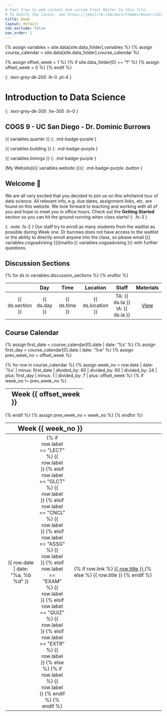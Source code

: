 ```yaml
---
# Feel free to add content and custom Front Matter to this file.
# To modify the layout, see https://jekyllrb.com/docs/themes/#overriding-theme-defaults
title: Home
layout: default
nav_exclude: false
nav_order: 1
---
```


{% assign variables = site.data[site.data_folder].variables %}
{% assign course_calendar = site.data[site.data_folder].course_calendar %}
<!-- Fall quarter starts in Week 0 while the other quarters start in Week 1 -->
{% assign offset_week = 1 %}
{% if site.data_folder[0] == "f" %}
    {% assign offset_week = 0 %}
{% endif %}

{: .text-grey-dk-200 .lh-0 .pt-4 }
# Introduction to Data Science

{: .text-grey-dk-300 .fw-300 .lh-0 }
## COGS 9 - UC San Diego - Dr. Dominic Burrows

{{ variables.quarter }}
{: .md-badge-purple }

{{ variables.building }}
{: .md-badge-purple }

{{ variables.timings }}
{: .md-badge-purple }

[My Website]({{ variables.website }}){: .md-badge-purple .button }

## Welcome <span title="https://jarv.is/" class="wave">👋</span> 

We are all very excited that you decided to join us on this whirlwind tour of data science. All relevant info, e.g. due dates, assignment links, etc. are found on this website.
We look forward to teaching and working with all of you and hope to meet you in office hours. Check out the **Getting Started** section so you can hit the ground running when class starts!
{: .fs-3 }

{: .note .fs-2 }
Our staff try to enroll as many students from the waitlist as possible during Week one. Dr burrows does not have access to the waitlist or the ability to directly enroll anyone into the class, so please email [{{ variables.cogsadvising }}](mailto:{{ variables.cogsadvising }}) with further questions.

## Discussion Sections

<table style="table-layout: fixed; text-align: center; width: 100%;">
    <thead>
        <tr class="header">
            <th style="width: 10%;"></th>
            <th style="width: 10%;"> Day </th>
            <th style="width: 20%;"> Time </th>
            <th style="width: 20%;"> Location </th>
            <th style="width: 20%;"> Staff </th>
            <th style="width: 20%;"> Materials </th>
        </tr>
    </thead>
    <tbody>
        {% for ds in variables.discussion_sections %}
        <tr>
            <td> {{ ds.section }} </td>
            <td> {{ ds.day }} </td>
            <td> {{ ds.time }} </td>
            <td> {{ ds.location }} </td>
            <td> TA: {{ ds.ta }} <br/> IA: {{ ds.ia }} </td>
            <td> <a href="{{ ds.materials }}"> View </a> </td>
        </tr>
        {% endfor %}
    </tbody>
</table>

## Course Calendar

{% assign first_date = course_calendar[0].date | date: '%s' %}
{% assign first_day = course_calendar[0].date | date: '%w' %}
{% assign prev_week_no = offset_week %}
<table style="table-layout: fixed; text-align: left; width: 100%;">
    <colspan>
        <col style="width: 20%;">
        <col style="width: 20%; border: none">
        <col style="width: 60%; border: none">
    </colspan>
    <thead>
        <tr class="header">
            <th colspan="3" style="padding-left:8%; font-size-adjust:0.75"> Week {{ offset_week }} </th>
        </tr>
    </thead>
    <tbody>
{% for row in course_calendar %}
    {% assign week_no = row.date | date: '%s' | minus: first_date | divided_by: 60 | divided_by: 60 | divided_by: 24 | plus: first_day | minus: 1 | divided_by: 7 | plus: offset_week %}
    <!-- Week number is calculated as follows. Take the current row date as epoch and subtract the first date from course calendar.
    Convert it to number of days (How many days ahead is the current row date from first date) and add the day number of the first day of the week.
    Sunday is considered as 0, Monday as 1 and so on (strftime), but to start our week from Monday, we subtract 1 and then divide by 7 to get week no
    Offset week is used since fall quarter starts in Week 0 while other quarters start in Week 1 -->
    {% if week_no != prev_week_no %}
    </tbody>
</table>
<table style="table-layout: fixed; text-align: left; width: 100%;">
    <colspan>
        <col style="width: 20%;">
        <col style="width: 20%; border: none">
        <col style="width: 60%; border: none">
    </colspan>
    <thead>
        <tr class="header">
            <th colspan="3" style="padding-left:8%; font-size-adjust:0.75"> Week {{ week_no }} </th>
        </tr>
    </thead>
    <tbody>
    {% endif %}
    {% assign prev_week_no = week_no %}
        <tr>
            <td style="text-align: center"> {{ row.date | date: "%a, %b %d" }} </td>
            <td style="text-align: center">
              {% if row.label == "LECT" %} <span class="md-cal-badge md-cal-badge-blue"> {{ row.label }} </span>
              {% elsif row.label == "GLCT" %} <span class="md-cal-badge md-cal-badge-purple"> {{ row.label }} </span>
              {% elsif row.label == "CNCL" %} <span class="md-cal-badge md-cal-badge-red"> {{ row.label }} </span>
              {% elsif row.label == "ASSG" %} <span class="md-cal-badge md-cal-badge-green"> {{ row.label }} </span>
              {% elsif row.label == "EXAM" %} <span class="md-cal-badge md-cal-badge-gray"> {{ row.label }} </span>
              {% elsif row.label == "QUIZ" %} <span class="md-cal-badge md-cal-badge-green"> {{ row.label }} </span>
              {% elsif row.label == "EXTR" %} <span class="md-cal-badge md-cal-badge-yellow"> {{ row.label }} </span>
              {% else %}
                {% if row.label %} <span class="md-cal-badge md-cal-badge-black"> {{ row.label }} </span>
                {% endif %}
              {% endif %}
            </td>
            <td style="padding-left: 4%"> {% if row.link %} <a href="{{ row.link }}"> {{ row.title }} </a> {% else %} {{ row.title }} {% endif %} </td>
        </tr>
{% endfor %}
    </tbody>
</table>
